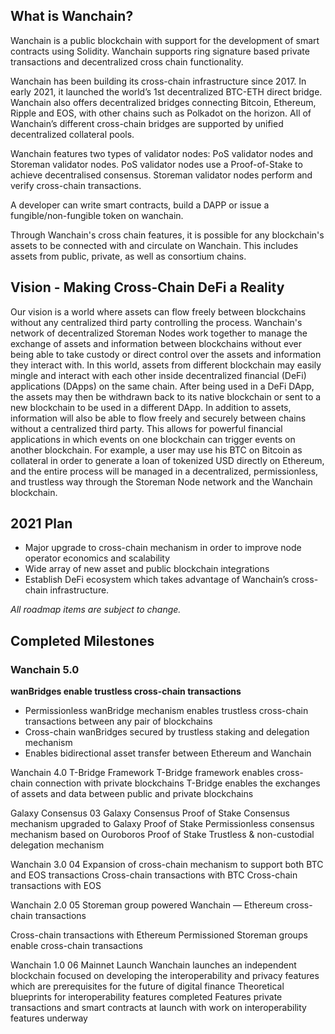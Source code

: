 ## What is Wanchain?

Wanchain is a public blockchain with support for the development of smart contracts using Solidity. Wanchain supports ring signature based private transactions and decentralized cross chain functionality.

Wanchain has been building its cross-chain infrastructure since 2017. In early 2021, it launched the world’s 1st decentralized BTC-ETH direct bridge. Wanchain also offers decentralized bridges connecting Bitcoin, Ethereum, Ripple and EOS, with other chains such as Polkadot on the horizon. All of Wanchain’s different cross-chain bridges are supported by unified decentralized collateral pools.


Wanchain features two types of validator nodes: PoS validator nodes and Storeman validator nodes. PoS validator nodes use a Proof-of-Stake to achieve decentralised consensus. Storeman validator nodes perform and verify cross-chain transactions.

A developer can write smart contracts, build a DAPP or issue a fungible/non-fungible token on wanchain. 

Through Wanchain's cross chain features, it is possible for any blockchain's assets to be connected with and circulate on Wanchain. This includes assets from public, private, as well as consortium chains.


## Vision - Making Cross-Chain DeFi a Reality

Our vision is a world where assets can flow freely between blockchains without any centralized third party controlling the process. Wanchain's network of decentralized Storeman Nodes work together to manage the exchange of assets and information between blockchains without ever being able to take custody or direct control over the assets and information they interact with. In this world, assets from different blockchain may easily mingle and interact with each other inside decentralized financial (DeFi) applications (DApps) on the same chain. After being used in a DeFi DApp, the assets may then be withdrawn back to its native blockchain or sent to a new blockchain to be used in a different DApp. In addition to assets, information will also be able to flow freely and securely between chains without a centralized third party. This allows for powerful financial applications in which events on one blockchain can trigger events on another blockchain. For example, a user may use his BTC on Bitcoin as collateral in order to generate a loan of tokenized USD directly on Ethereum, and the entire process will be managed in a decentralized, permissionless, and trustless way through the Storeman Node network and the Wanchain blockchain.

## 2021 Plan

- Major upgrade to cross-chain mechanism in order to improve node operator economics and scalability 
- Wide array of new asset and public blockchain integrations
- Establish DeFi ecosystem which takes advantage of Wanchain’s cross-chain infrastructure.

*All roadmap items are subject to change.*

## Completed Milestones

### Wanchain 5.0

**wanBridges enable trustless cross-chain transactions**

- Permissionless wanBridge mechanism enables trustless cross-chain transactions between any pair of blockchains
- Cross-chain wanBridges secured by trustless staking and delegation mechanism
- Enables bidirectional asset transfer between Ethereum and Wanchain


Wanchain 4.0
T-Bridge Framework
T-Bridge framework enables cross-chain connection with private blockchains
T-Bridge enables the exchanges of assets and data between public and private blockchains


Galaxy Consensus 03
Galaxy Consensus Proof of Stake
Consensus mechanism upgraded to Galaxy Proof of Stake
Permissionless consensus mechanism based on Ouroboros Proof of Stake
Trustless & non-custodial delegation mechanism


Wanchain 3.0 04
Expansion of cross-chain mechanism to support both BTC and EOS transactions
Cross-chain transactions with BTC
Cross-chain transactions with EOS


Wanchain 2.0   05
Storeman group powered Wanchain — Ethereum cross-chain transactions

Cross-chain transactions with Ethereum
Permissioned Storeman groups enable cross-chain transactions


Wanchain 1.0  06
Mainnet Launch
Wanchain launches an independent blockchain focused on developing the interoperability and privacy features which are prerequisites for the future of digital finance
Theoretical blueprints for interoperability features completed
Features private transactions and smart contracts at launch with work on interoperability features underway

